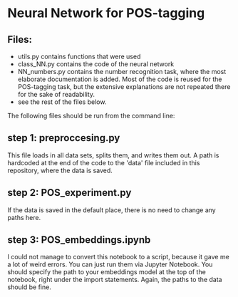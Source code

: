 # Neural Network for POS-tagging

## Files: 
- utils.py contains functions that were used 
- class_NN.py contains the code of the neural network 
- NN_numbers.py contains the number recognition task, where the most elaborate documentation is added. Most of the code is reused for the POS-tagging task, but the extensive explanations are not repeated there for the sake of readability. 
- see the rest of the files below.  

The following files should be run from the command line: 

## step 1: preproccesing.py
This file loads in all data sets, splits them, and writes them out. A path is hardcoded at the end of the code to the 'data' file included in this repository, where the data is saved. 

## step 2: POS_experiment.py 
If the data is saved in the default place, there is no need to change any paths here. 

## step 3: POS_embeddings.ipynb
I could not manage to convert this notebook to a script, because it gave me a lot of weird errors. You can just run them via Jupyter Notebook. You should specify the path to your embeddings model at the top of the notebook, right under the import statements. Again, the paths to the data should be fine. 
